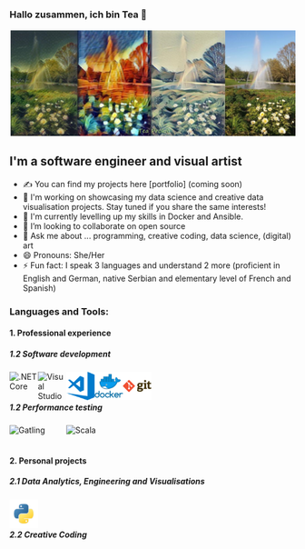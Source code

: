 ### Hallo zusammen, ich bin Tea  👋

 <img alt="GIF" src="https://github.com/teaprokic/teaprokic/blob/main/Banner.png" />


## I'm a software engineer and visual artist 
- ✍ You can find my projects here [portfolio] (coming soon)
- 🔭 I'm working on showcasing my data science and creative data visualisation projects. Stay tuned if you share the same interests!
- 🌱 I'm currently levelling up my skills in Docker and Ansible.
- 👯 I’m looking to collaborate on open source
- 💬 Ask me about ... programming, creative coding, data science, (digital) art
- 😄 Pronouns: She/Her
- ⚡ Fun fact: I speak 3 languages and understand 2 more (proficient in English and German, native Serbian and elementary level of French and Spanish)

### Languages and Tools:

#### 1. Professional experience 

##### 1.2 Software development
<img align="left" alt=".NET Core" width="50px" src="https://upload.wikimedia.org/wikipedia/commons/e/ee/.NET_Core_Logo.svg" />
<img align="left" alt="Visual Studio" width="50px" src="https://upload.wikimedia.org/wikipedia/commons/c/cd/Visual_Studio_2017_Logo.svg" />
<img align="left" alt="Visual Studio Code" width="50px" src="https://raw.githubusercontent.com/github/explore/80688e429a7d4ef2fca1e82350fe8e3517d3494d/topics/visual-studio-code/visual-studio-code.png" />
<img align="left" alt="Docker" width="50px" src="https://raw.githubusercontent.com/github/explore/80688e429a7d4ef2fca1e82350fe8e3517d3494d/topics/docker/docker.png" />
<img align="left" alt="Git" width="50px" src="https://raw.githubusercontent.com/github/explore/80688e429a7d4ef2fca1e82350fe8e3517d3494d/topics/git/git.png"  />

<br /> <br />
##### 1.2 Performance testing
<img align="left" alt="Gatling" width="100px" src="https://upload.wikimedia.org/wikipedia/commons/e/ea/Gatling-logo.png" />
<img align="left" alt="Scala" width="100px" src="https://upload.wikimedia.org/wikipedia/commons/3/39/Scala-full-color.svg" />
<br /> <br />

#### 2. Personal projects 
##### 2.1 Data Analytics, Engineering and Visualisations
<img align="left" alt="python" width="50px" src="https://raw.githubusercontent.com/github/explore/80688e429a7d4ef2fca1e82350fe8e3517d3494d/topics/python/python.png" />
<br /> <br />

##### 2.2 Creative Coding

<br />
